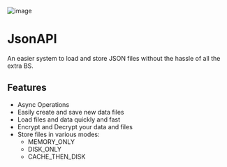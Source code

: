 ![image](https://github.com/InfestedStudios/JsonAPI/assets/42579059/d1bb36ca-3b5f-41c1-b40a-423f8519dad4)

# JsonAPI
An easier system to load and store JSON files without the hassle of all the extra BS.

## Features

- Async Operations
- Easily create and save new data files
- Load files and data quickly and fast
- Encrypt and Decrypt your data and files
- Store files in various modes:
  - MEMORY_ONLY
  - DISK_ONLY
  - CACHE_THEN_DISK
